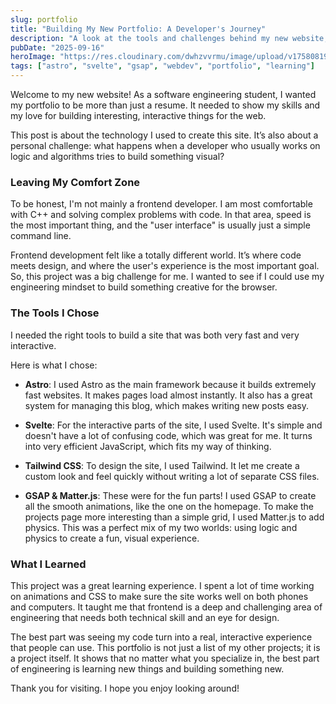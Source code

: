 ```yaml
---
slug: portfolio
title: "Building My New Portfolio: A Developer's Journey"
description: "A look at the tools and challenges behind my new website, and how I stepped out of my comfort zone to build an interactive experience."
pubDate: "2025-09-16"
heroImage: "https://res.cloudinary.com/dwhzvvrmu/image/upload/v1758081997/hero_fhl6aj.png"
tags: ["astro", "svelte", "gsap", "webdev", "portfolio", "learning"]
---
```


Welcome to my new website! As a software engineering student, I wanted my portfolio to be more than just a resume. It needed to show my skills and my love for building interesting, interactive things for the web.

This post is about the technology I used to create this site. It’s also about a personal challenge: what happens when a developer who usually works on logic and algorithms tries to build something visual?

### Leaving My Comfort Zone

To be honest, I'm not mainly a frontend developer. I am most comfortable with C++ and solving complex problems with code. In that area, speed is the most important thing, and the "user interface" is usually just a simple command line.

Frontend development felt like a totally different world. It’s where code meets design, and where the user's experience is the most important goal. So, this project was a big challenge for me. I wanted to see if I could use my engineering mindset to build something creative for the browser.

### The Tools I Chose

I needed the right tools to build a site that was both very fast and very interactive.

Here is what I chose:

* **Astro**: I used Astro as the main framework because it builds extremely fast websites. It makes pages load almost instantly. It also has a great system for managing this blog, which makes writing new posts easy.

* **Svelte**: For the interactive parts of the site, I used Svelte. It's simple and doesn't have a lot of confusing code, which was great for me. It turns into very efficient JavaScript, which fits my way of thinking.

* **Tailwind CSS**: To design the site, I used Tailwind. It let me create a custom look and feel quickly without writing a lot of separate CSS files.

* **GSAP & Matter.js**: These were for the fun parts! I used GSAP to create all the smooth animations, like the one on the homepage. To make the projects page more interesting than a simple grid, I used Matter.js to add physics. This was a perfect mix of my two worlds: using logic and physics to create a fun, visual experience.

### What I Learned

This project was a great learning experience. I spent a lot of time working on animations and CSS to make sure the site works well on both phones and computers. It taught me that frontend is a deep and challenging area of engineering that needs both technical skill and an eye for design.

The best part was seeing my code turn into a real, interactive experience that people can use. This portfolio is not just a list of my other projects; it is a project itself. It shows that no matter what you specialize in, the best part of engineering is learning new things and building something new.

Thank you for visiting. I hope you enjoy looking around!